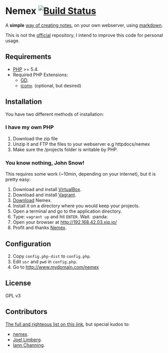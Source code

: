 # Nemex [![Build Status](https://travis-ci.org/augustohp/nemex.svg)](https://travis-ci.org/augustohp/nemex)

A **simple** [way of creating notes][4], on your own webserver,
using [markdown](http://daringfireball.net/projects/markdown/).

This is not the [official][3] repository, I intend to improve
this code for personal usage.

## Requirements

- [PHP](http://php.net) >= 5.4.
- Required PHP Extensions:
    - [GD](http://br2.php.net/manual/en/book.image.php).
    - [iconv](http://br1.php.net/manual/en/book.iconv.php). (optional, but desired)

## Installation

You have two different methods of installation:

### I have my own PHP

1. Download the zip file
2. Unzip it and FTP the files to your webserver e.g httpdocs/nemex
3. Make sure the /projects folder is writable by PHP.

### You know nothing, John Snow!

This requires some work (~10min, depending on your internet), but it is pretty
easy:

1. Download and install [VirtualBox](http://www.virtualbox.org/).
2. Download and install [Vagrant](http://www.vagrantup.com/downloads).
3. [Download](https://github.com/augustohp/nemex/archive/master.zip) Nemex.
4. Install it on a directory where you would keep your projects.
5. Open a terminal and go to the application directory.
6. Type: `vagrant up` and hit `ENTER`. Wait. :panda:
7. Open your browser at http://192.168.42.03.xip.io/
8. Profit and thanks [Nemex][2].

## Configuration

2. Copy `config.php-dist` to `config.php`.
1. Edit `usr` and `pwd` in `config.php`.
1. Go to <http://www.mydomain.com/nemex>

## License

GPL v3

## Contributors

[The full and righteous list on this link][1], but special kudos to:

- [nemex][2].
- [Joel Limberg](https://github.com/joellimberg/nemex).
- [Iann Channing](https://github.com/ianchanning/nemex).

[1]: https://github.com/augustohp/nemex/graphs/contributors
[2]: https://twitter.com/nemex_io
[3]: http://nemex.io
[4]: https://vimeo.com/102683209
